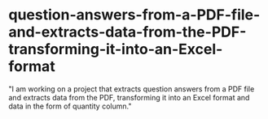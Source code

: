 # question-answers-from-a-PDF-file-and-extracts-data-from-the-PDF-transforming-it-into-an-Excel-format
"I am working on a project that extracts question answers from a PDF file and extracts data from the PDF, transforming it into an Excel format and data in the form of quantity column."
